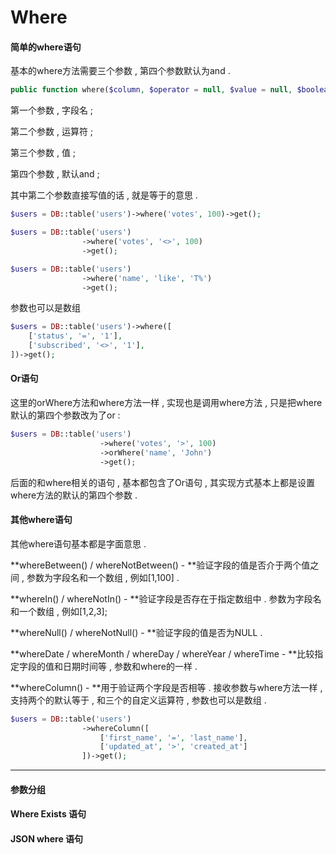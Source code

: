 # Where

#### 简单的where语句

基本的where方法需要三个参数 , 第四个参数默认为and .

```php
public function where($column, $operator = null, $value = null, $boolean = 'and')
```

第一个参数 , 字段名 ;

第二个参数 , 运算符 ;

第三个参数 , 值 ;

第四个参数 , 默认and ;

其中第二个参数直接写值的话 , 就是等于的意思 .

```php
$users = DB::table('users')->where('votes', 100)->get();

$users = DB::table('users')
                ->where('votes', '<>', 100)
                ->get();

$users = DB::table('users')
                ->where('name', 'like', 'T%')
                ->get();
```

参数也可以是数组

```php
$users = DB::table('users')->where([
    ['status', '=', '1'],
    ['subscribed', '<>', '1'],
])->get();
```

#### Or语句

这里的orWhere方法和where方法一样 , 实现也是调用where方法 , 只是把where默认的第四个参数改为了or :

```php
$users = DB::table('users')
                    ->where('votes', '>', 100)
                    ->orWhere('name', 'John')
                    ->get();
```

后面的和where相关的语句 , 基本都包含了Or语句 , 其实现方式基本上都是设置where方法的默认的第四个参数 .

#### 其他where语句

其他where语句基本都是字面意思 . 

**whereBetween\(\) / whereNotBetween\(\) - **验证字段的值是否介于两个值之间 , 参数为字段名和一个数组 , 例如\[1,100\] .

**whereIn\(\) / whereNotIn\(\) - **验证字段是否存在于指定数组中 . 参数为字段名和一个数组 , 例如\[1,2,3\];

**whereNull\(\) / whereNotNull\(\) - **验证字段的值是否为NULL . 

**whereDate / whereMonth / whereDay / whereYear / whereTime - **比较指定字段的值和日期时间等 , 参数和where的一样 . 

**whereColumn\(\) - **用于验证两个字段是否相等 . 接收参数与where方法一样 , 支持两个的默认等于 , 和三个的自定义运算符 , 参数也可以是数组 . 

```php
$users = DB::table('users')
                ->whereColumn([
                    ['first_name', '=', 'last_name'],
                    ['updated_at', '>', 'created_at']
                ])->get();
```

---

#### 参数分组

#### Where Exists 语句

#### JSON where 语句



